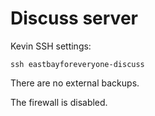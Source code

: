# Discuss server

Kevin SSH settings:

```
ssh eastbayforeveryone-discuss
```

There are no external backups.

The firewall is disabled.

